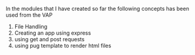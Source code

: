 In the modules that I have created so far the following concepts has been used from the VAP
1. File Handling
2. Creating an app using express
3. using get and post requests
4. using pug template to render html files
